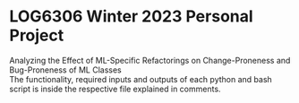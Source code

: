 # LOG6306 Winter 2023 Personal Project
Analyzing the Effect of ML-Specific Refactorings on Change-Proneness and Bug-Proneness of ML Classes <br>
The functionality, required inputs and outputs of each python and bash script is inside the respective file explained in comments.
